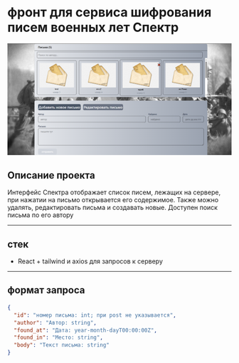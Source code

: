 # фронт для сервиса шифрования писем военных лет Спектр

![](https://github.com/ZemskovIK/Spectre/blob/main/client/web/public/spectre.png)

## Описание проекта

Интерфейс Спектра отображает список писем, лежащих на сервере, при нажатии на письмо открывается его содержимое. Также можно удалять, редактировать письма и создавать новые. Доступен поиск письма по его автору

---

## стек

- React + tailwind и axios для запросов к серверу

---

## формат запроса

```json
{
  "id": "номер письма: int; при post не указывается",
  "author": "Автор: string",
  "found_at": "Дата: year-month-dayT00:00:00Z",
  "found_in": "Место: string",
  "body": "Текст письма: string"
}
```
